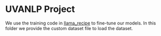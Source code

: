 # UVANLP Project

We use the training code in [llama_recipe](https://github.com/meta-llama/llama-recipes/tree/main) to fine-tune our models. In this folder we provide the custom dataset file to load the dataset.